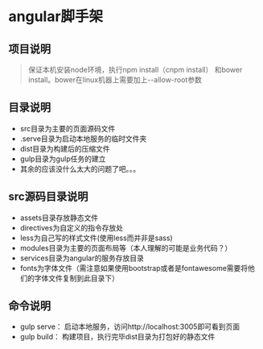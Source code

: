 # angular脚手架
## 项目说明
> 保证本机安装node环境，执行npm install（cnpm install） 和bower install。bower在linux机器上需要加上--allow-root参数

## 目录说明

* src目录为主要的页面源码文件
* .serve目录为启动本地服务的临时文件夹
* dist目录为构建后的压缩文件
* gulp目录为gulp任务的建立
* 其余的应该没什么太大的问题了吧。。。

## src源码目录说明

* assets目录存放静态文件
* directives为自定义的指令存放处
* less为自己写的样式文件(使用less而并非是sass)
* modules目录为主要的页面布局等（本人理解的可能是业务代码？）
* services目录为angular的服务存放目录
* fonts为字体文件（需注意如果使用bootstrap或者是fontawesome需要将他们的字体文件复制到此目录下）

## 命令说明
* gulp serve： 启动本地服务，访问http://localhost:3005即可看到页面
* gulp build： 构建项目，执行完毕dist目录为打包好的静态文件